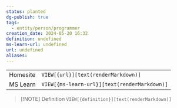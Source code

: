 ```yaml
---
status: planted
dg-publish: true
tags:
  - entity/person/programmer
creation_date: 2024-05-20 16:32
definition: undefined
ms-learn-url: undefined
url: undefined
aliases:
---
```


|          |                                              |
| -------- | -------------------------------------------- |
| Homesite | `VIEW[{url}][text(renderMarkdown)]`          |
| MS Learn | `VIEW[{ms-learn-url}][text(renderMarkdown)]` |

> [!NOTE] Definition
> `VIEW[{definition}][text(renderMarkdown)]`


